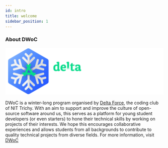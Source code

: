 ```yaml
---
id: intro
title: welcome
sidebar_position: 1
---
```


### About DWoC

![dwoc-logo](../static/img/dwoc-logo.png)

DWoC is a winter-long program organised by [Delta Force](https://delta.nitt.edu/), the coding club of NIT Trichy. With an aim to support and improve the culture of open-source software around us, this serves as a platform for young student developers (or even starters) to hone their technical skills by working on projects of their interests. We hope this encourages collaborative experiences and allows students from all backgrounds to contribute to quality technical projects from diverse fields. 
For more information, visit [DWoC](https://dwoc.io/)